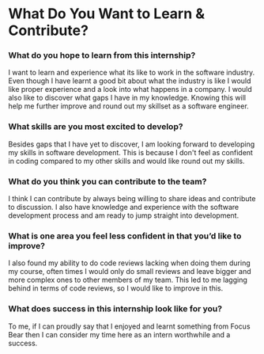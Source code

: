 # What Do You Want to Learn & Contribute?
### What do you hope to learn from this internship?
I want to learn and experience what its like to work in the software industry. Even though I have learnt a good bit about what the industry is like I would like proper experience and a look into what happens in a company. I would also like to discover what gaps I have in my knowledge. Knowing this will help me further improve and round out my skillset as a software engineer.

### What skills are you most excited to develop?
Besides gaps that I have yet to discover, I am looking forward to developing my skills in software development. This is because I don't feel as confident in coding compared to my other skills and would like round out my skills. 

### What do you think you can contribute to the team?
I think I can contribute by always being willing to share ideas and contribute to discussion. I also have knowledge and experience with the software development process and am ready to jump straight into development.

### What is one area you feel less confident in that you’d like to improve?
I also found my ability to do code reviews lacking when doing them during my course, often times I would only do small reviews and leave bigger and more complex ones to other members of my team. This led to me lagging behind in terms of code reviews, so I would like to improve in this.

### What does success in this internship look like for you?
To me, if I can proudly say that I enjoyed and learnt something from Focus Bear then I can consider my time here as an intern worthwhile and a success.
